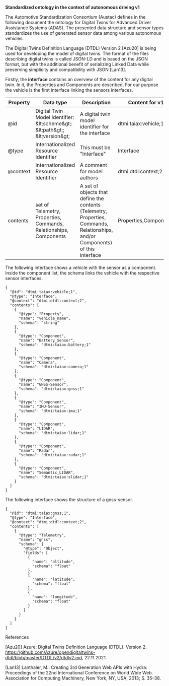 **Standardized ontology in the context of autonomous driving v1**

The Automotive Standardization Consortium (Austac) defines in the following document the ontology for Digital Twins for Advanced Driver Assistance Systems (ADAS). The presented data structure and sensor types standardizes the use of generated sensor data among various autonomous vehicles.

The Digital Twins Definition Language (DTDL) Version 2 [Azu20] is being used for developing the model of digital twins. The format of the files describing digital twins is called JSON-LD and is based on the JSON format, but with the additional benefit of serializing Linked Data while preserving simplicity and compatibility with JSON [Lan13].

Firstly, the **interface** contains an overview of the content for any digital twin. In it, the Properties and Components are described. For our purpose the vehicle is the first interface linking the sensors interfaces.

| **Property** | **Data type** | **Description** | **Content for v1** |
| --- | --- | --- | --- |
| @id | Digital Twin Model Identifier: \&lt;scheme\&gt;: \&lt;path\&gt;; \&lt;version\&gt; | A digital twin model identifier for the interface | dtmi:taiax:vehicle;1 |
| @type | Internationalized Resource Identifier | This must be &quot;Interface&quot; | Interface |
| @context | Internationalized Resource Identifier | A comment for model authors | dtmi:dtdl:context;2 |
| contents | set of Telemetry, Properties, Commands, Relationships, Components | A set of objects that define the contents (Telemetry, Properties, Commands, Relationships, and/or Components) of this interface | Properties,Components |

The following interface shows a vehicle with the sensor as a component. Inside the component list, the schema links the vehicle with the respective sensor interfaces.
```
{
  "@id": "dtmi:taiax:vehicle;1",
  "@type": "Interface",
  "@context": "dtmi:dtdl:context;2",
  "contents": [
    {
      "@type": "Property",
      "name": "vehicle_name",
      "schema": "string"
    },
    {
      "@type": "Component",
      "name": "Battery_Sensor",
      "schema": "dtmi:taiax:battery;1"
    },
    {
      "@type": "Component",
      "name": "Camera",
      "schema": "dtmi:taiax:camera;1"
    },
    {
      "@type": "Component",
      "name": "GNSS-Sensor",
      "schema": "dtmi:taiax:gnss;1"
    },
    {
      "@type": "Component",
      "name": "IMU-Sensor",
      "schema": "dtmi:taiax:imu;1"
    },
    {
      "@type": "Component",
      "name": "LIDAR",
      "schema": "dtmi:taiax:lidar;1"
    },
    {
      "@type": "Component",
      "name": "Radar",
      "schema": "dtmi:taiax:radar;1"
    },
    {
      "@type": "Component",
      "name": "Semantic_LIDAR",
      "schema": "dtmi:taiax:slidar;1"
    }
  ]
}
```

The following interface shows the structure of a gnss-sensor.

```
{
  "@id": "dtmi:taiax:gnss;1",
  "@type": "Interface",
  "@context": "dtmi:dtdl:context;2",
  "contents": [
    {
      "@type": "Telemetry",
      "name": "gnss",
      "schema": {
        "@type": "Object",
        "fields": [
          {
            "name": "altitude",
            "schema": "float"
          },
          {
            "name": "latitude",
            "schema": "float"
          },
          {
            "name": "longitude",
            "schema": "float"
          }
        ]
      }
    }
  ]
}
```


References

[Azu20] Azure: Digital Twins Definition Language (DTDL). Version 2. https://github.com/Azure/opendigitaltwins-dtdl/blob/master/DTDL/v2/dtdlv2.md, 22.11.2021.

[Lan13] Lanthaler, M.: Creating 3rd Generation Web APIs with Hydra: Proceedings of the 22nd International Conference on World Wide Web. Association for Computing Machinery, New York, NY, USA, 2013; S. 35–38.